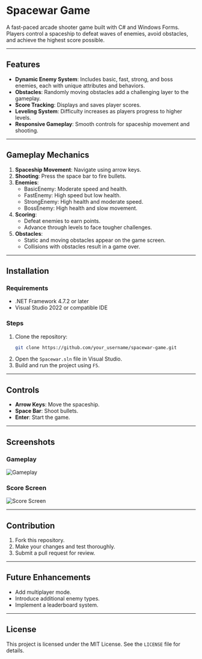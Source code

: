 # Spacewar Game

A fast-paced arcade shooter game built with C# and Windows Forms. Players control a spaceship to defeat waves of enemies, avoid obstacles, and achieve the highest score possible.

---

## Features
- **Dynamic Enemy System**: Includes basic, fast, strong, and boss enemies, each with unique attributes and behaviors.
- **Obstacles**: Randomly moving obstacles add a challenging layer to the gameplay.
- **Score Tracking**: Displays and saves player scores.
- **Leveling System**: Difficulty increases as players progress to higher levels.
- **Responsive Gameplay**: Smooth controls for spaceship movement and shooting.

---

## Gameplay Mechanics
1. **Spaceship Movement**: Navigate using arrow keys.
2. **Shooting**: Press the space bar to fire bullets.
3. **Enemies**:
   - BasicEnemy: Moderate speed and health.
   - FastEnemy: High speed but low health.
   - StrongEnemy: High health and moderate speed.
   - BossEnemy: High health and slow movement.
4. **Scoring**:
   - Defeat enemies to earn points.
   - Advance through levels to face tougher challenges.
5. **Obstacles**:
   - Static and moving obstacles appear on the game screen.
   - Collisions with obstacles result in a game over.

---

## Installation

### Requirements
- .NET Framework 4.7.2 or later
- Visual Studio 2022 or compatible IDE

### Steps
1. Clone the repository:
   ```bash
   git clone https://github.com/your_username/spacewar-game.git
   ```
2. Open the `Spacewar.sln` file in Visual Studio.
3. Build and run the project using `F5`.

---

## Controls
- **Arrow Keys**: Move the spaceship.
- **Space Bar**: Shoot bullets.
- **Enter**: Start the game.

---

## Screenshots
### Gameplay
![Gameplay](https://via.placeholder.com/800x400?text=Gameplay)

### Score Screen
![Score Screen](https://via.placeholder.com/800x400?text=Score+Screen)

---

## Contribution
1. Fork this repository.
2. Make your changes and test thoroughly.
3. Submit a pull request for review.

---

## Future Enhancements
- Add multiplayer mode.
- Introduce additional enemy types.
- Implement a leaderboard system.

---

## License
This project is licensed under the MIT License. See the `LICENSE` file for details.
